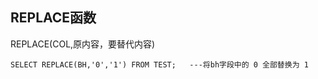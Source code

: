 ## REPLACE函数

REPLACE(COL,原内容，要替代内容)

```plsql
SELECT REPLACE(BH,'0','1') FROM TEST;   ---将bh字段中的 0 全部替换为 1
```

